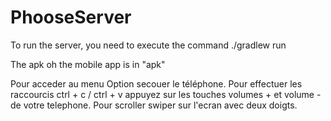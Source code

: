 # PhooseServer
To run the server, you need to execute the command ./gradlew run

The apk oh the mobile app is in "apk"

Pour acceder au menu Option secouer le téléphone.
Pour effectuer les raccourcis ctrl + c / ctrl + v appuyez sur les touches volumes + et volume - de votre telephone.
Pour scroller swiper sur l'ecran avec deux doigts.